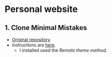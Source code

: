 # Personal website

## 1. Clone Minimal Mistakes
- [Original repository](https://github.com/mmistakes/minimal-mistakes).
- Instructions are [here](https://mmistakes.github.io/minimal-mistakes/docs/quick-start-guide/).
   - I installed used the _Remote theme method_.
   